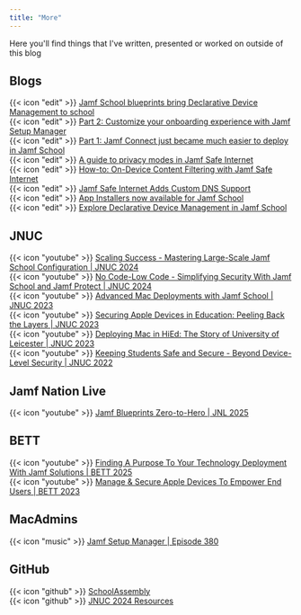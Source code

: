 ```yaml
---
title: "More"
---
```


Here you'll find things that I've written, presented or worked on outside of this blog

## Blogs

{{< icon "edit" >}} [Jamf School blueprints bring Declarative Device Management to school](https://www.jamf.com/blog/jamf-edu-blueprints-declarative-device-management/) <br>
{{< icon "edit" >}} [Part 2: Customize your onboarding experience with Jamf Setup Manager](https://www.jamf.com/blog/part-2-customize-your-onboarding-experience-with-jamf-setup-manager/) <br>
{{< icon "edit" >}} [Part 1: Jamf Connect just became much easier to deploy in Jamf School](https://www.jamf.com/blog/apple-automated-device-enrollment-jamf-school/) <br>
{{< icon "edit" >}} [A guide to privacy modes in Jamf Safe Internet](https://www.jamf.com/blog/privacy-modes-in-jamf-safe-internet/) <br>
{{< icon "edit" >}} [How-to: On-Device Content Filtering with Jamf Safe Internet](https://www.jamf.com/blog/how-to-on-device-content-filtering-with-jamf-safe-internet/) <br>
{{< icon "edit" >}} [Jamf Safe Internet Adds Custom DNS Support](https://www.jamf.com/blog/jamf-safe-internet-adds-custom-dns-support/) <br>
{{< icon "edit" >}} [App Installers now available for Jamf School](https://www.jamf.com/blog/app-installers-jamf-school/) <br>
{{< icon "edit" >}} [Explore Declarative Device Management in Jamf School](https://www.jamf.com/blog/declarative-device-management-jamf-school/)

## JNUC

{{< icon "youtube" >}} [Scaling Success - Mastering Large-Scale Jamf School Configuration | JNUC 2024](https://www.youtube.com/watch?v=ET0AxMAB3wY&t=11s) <br>
{{< icon "youtube" >}} [No Code-Low Code - Simplifying Security With Jamf School and Jamf Protect | JNUC 2024](https://www.youtube.com/watch?v=L5cOBr_513w&t=8s) <br>
{{< icon "youtube" >}} [Advanced Mac Deployments with Jamf School | JNUC 2023](https://www.youtube.com/watch?v=6M_1ruG6Pys) <br>
{{< icon "youtube" >}} [Securing Apple Devices in Education: Peeling Back the Layers | JNUC 2023](https://www.youtube.com/watch?v=0A0zf8V1GOA&t=11s) <br>
{{< icon "youtube" >}} [Deploying Mac in HiEd: The Story of University of Leicester | JNUC 2023](https://www.youtube.com/watch?v=YEp5ji-ARCU) <br>
{{< icon "youtube" >}} [Keeping Students Safe and Secure - Beyond Device-Level Security | JNUC 2022](https://youtu.be/b7b0zgp8qck?si=iy7H-Jym3i3Z0T7n)

## Jamf Nation Live

{{< icon "youtube" >}} [Jamf Blueprints Zero-to-Hero | JNL 2025](https://www.youtube.com/watch?v=OkiedeKxuzg)

## BETT

{{< icon "youtube" >}} [Finding A Purpose To Your Technology Deployment With Jamf Solutions | BETT 2025](https://youtu.be/mHD1iVOEcEg?si=-espgp3r8lMj-avb) <br>
{{< icon "youtube" >}} [Manage & Secure Apple Devices To Empower End Users | BETT 2023](https://www.youtube.com/watch?v=sS2xaKGsyzw) <br>

## MacAdmins

{{< icon "music" >}}  [Jamf Setup Manager | Episode 380](https://podcast.macadmins.org/2024/09/10/episode-380-jamf-setup-manager/)

## GitHub

{{< icon "github" >}} [SchoolAssembly](https://github.com/cantscript/SchoolAssembly) <br>
{{< icon "github" >}} [JNUC 2024 Resources](https://github.com/cantscript/JNUC2024)

